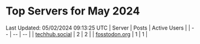 # Top Servers for May 2024
Last Updated: 05/02/2024 09:13:25 UTC
| Server | Posts | Active Users |
| -- | -- | -- |
| [techhub.social](https://techhub.social/tags/PowerShell) | 2 | 2 |
| [fosstodon.org](https://fosstodon.org/tags/PowerShell) | 1 | 1 |
